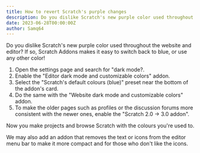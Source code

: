 ```yaml
---
title: How to revert Scratch's purple changes
description: Do you dislike Scratch's new purple color used throughout the website and editor? If so, Scratch Addons makes it easy to switch back to blue, or use any other color!
date: 2023-06-28T00:00:00Z
author: Samq64
---
```

Do you dislike Scratch's new purple color used throughout the website and editor? If so, Scratch Addons makes it easy to switch back to blue, or use any other color!

1. Open the settings page and search for "dark mode?.
2. Enable the "Editor dark mode and customizable colors" addon.
3. Select the "Scratch's default colours (blue)" preset near the bottom of the addon's card.
4. Do the same with the "Website dark mode and customizable colors" addon.
5. To make the older pages such as profiles or the discussion forums more consistent with the newer ones, enable the "Scratch 2.0 → 3.0 addon".

Now you make projects and browse Scratch with the colours you're used to.

We may also add an addon that removes the text or icons from the editor menu bar to make it more compact and for those who don't like the icons.
